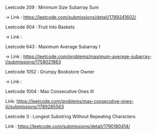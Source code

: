 
Leetcode 209 : Minimum Size Subarray Sum 

-> Link : https://leetcode.com/submissions/detail/1789241602/

Leetcode 904 : Fruit Into Baskets

-> Link : 

Leetcode 643 : Maximum Average Subarray I 

-> Link : https://leetcode.com/problems/maximum-average-subarray-i/submissions/1758021863

Leetcode 1052 : Grumpy Bookstore Owner

-> Link : 


Leetcode 1004 : Max Consecutive Ones III

Link: https://leetcode.com/problems/max-consecutive-ones-iii/submissions/1789285563


Leetcode 3 : Longest Substring Without Repeating Characters

Link : https://leetcode.com/submissions/detail/1790180414/